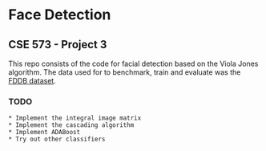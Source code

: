 # Face Detection
## CSE 573 - Project 3

This repo consists of the code for facial detection based on the Viola Jones algorithm. The data used for to benchmark, train and evaluate was the [FDDB dataset](http://vis-www.cs.umass.edu/fddb/).

### TODO
    * Implement the integral image matrix
    * Implement the cascading algorithm
    * Implement ADABoost
    * Try out other classifiers
